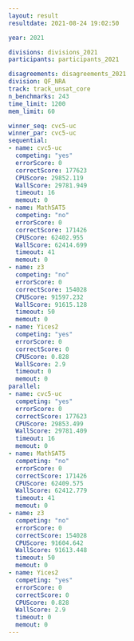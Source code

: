 ```yaml
---
layout: result
resultdate: 2021-08-24 19:02:50

year: 2021

divisions: divisions_2021
participants: participants_2021

disagreements: disagreements_2021
division: QF_NRA
track: track_unsat_core
n_benchmarks: 243
time_limit: 1200
mem_limit: 60

winner_seq: cvc5-uc
winner_par: cvc5-uc
sequential:
- name: cvc5-uc
  competing: "yes"
  errorScore: 0
  correctScore: 177623
  CPUScore: 29852.119
  WallScore: 29781.949
  timeout: 16
  memout: 0
- name: MathSAT5
  competing: "no"
  errorScore: 0
  correctScore: 171426
  CPUScore: 62402.955
  WallScore: 62414.699
  timeout: 41
  memout: 0
- name: z3
  competing: "no"
  errorScore: 0
  correctScore: 154028
  CPUScore: 91597.232
  WallScore: 91615.128
  timeout: 50
  memout: 0
- name: Yices2
  competing: "yes"
  errorScore: 0
  correctScore: 0
  CPUScore: 0.828
  WallScore: 2.9
  timeout: 0
  memout: 0
parallel:
- name: cvc5-uc
  competing: "yes"
  errorScore: 0
  correctScore: 177623
  CPUScore: 29853.499
  WallScore: 29781.409
  timeout: 16
  memout: 0
- name: MathSAT5
  competing: "no"
  errorScore: 0
  correctScore: 171426
  CPUScore: 62409.575
  WallScore: 62412.779
  timeout: 41
  memout: 0
- name: z3
  competing: "no"
  errorScore: 0
  correctScore: 154028
  CPUScore: 91604.642
  WallScore: 91613.448
  timeout: 50
  memout: 0
- name: Yices2
  competing: "yes"
  errorScore: 0
  correctScore: 0
  CPUScore: 0.828
  WallScore: 2.9
  timeout: 0
  memout: 0
---
```

